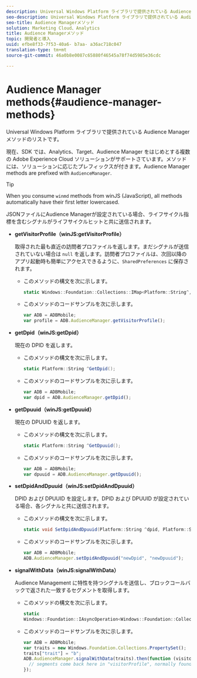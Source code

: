 ```yaml
---
description: Universal Windows Platform ライブラリで提供されている Audience Manager メソッドのリストです。
seo-description: Universal Windows Platform ライブラリで提供されている Audience Manager メソッドのリストです。
seo-title: Audience Managerメソッド
solution: Marketing Cloud、Analytics
title: Audience Managerメソッド
topic: 開発者と導入
uuid: efbe8f33-7f53-40a6- b7aa- a36ac718c047
translation-type: tm+mt
source-git-commit: 46a0b8e0087c65880f46545a78f74d5985e36cdc

---
```



# Audience Manager methods{#audience-manager-methods}

Universal Windows Platform ライブラリで提供されている Audience Manager メソッドのリストです。

現在、SDK では、Analytics、Target、Audience Manager をはじめとする複数の Adobe Experience Cloud ソリューションがサポートさています。メソッドには、ソリューションに応じたプレフィックスが付きます。Audience Manager methods are prefixed with `AudienceManager`.

>[!TIP]
>
>When you consume `winmd` methods from winJS (JavaScript), all methods automatically have their first letter lowercased.

JSONファイルにAudience Managerが設定されている場合、ライフサイクル指標を含むシグナルがライフサイクルヒットと共に送信されます。

* **getVisitorProfile（winJS:getVisitorProfile）**

   取得された最も直近の訪問者プロファイルを返します。まだシグナルが送信されていない場合は `null` を返します。訪問者プロファイルは、次回以降のアプリ起動時も簡単にアクセスできるように、`SharedPreferences` に保存されます。

   * このメソッドの構文を次に示します。

      ```csharp
      static Windows::Foundation::Collections::IMap<Platform::String^,Platform::Object^> ^GetVisitorProfile();
      ```

   * このメソッドのコードサンプルを次に示します。

      ```js
      var ADB = ADBMobile; 
      var profile = ADB.AudienceManager.getVisitorProfile();
      ```

* **getDpid（winJS:getDpid）**

   現在の DPID を返します。

   * このメソッドの構文を次に示します。

      ```csharp
      static Platform::String ^GetDpid();
      ```

   * このメソッドのコードサンプルを次に示します。

      ```js
      var ADB = ADBMobile;
      var dpid = ADB.AudienceManager.getDpid(); 
      ```

* **getDpuuid（winJS:getDpuuid）**

   現在の DPUUID を返します。

   * このメソッドの構文を次に示します。

      ```csharp
      static Platform::String ^GetDpuuid();
      ```

   * このメソッドのコードサンプルを次に示します。

      ```js
      var ADB = ADBMobile; 
      var dpuuid = ADB.AudienceManager.getDpuuid();
      ```

* **setDpidAndDpuuid（winJS:setDpidAndDpuuid）**

   DPID および DPUUID を設定します。DPID および DPUUID が設定されている場合、各シグナルと共に送信されます。

   * このメソッドの構文を次に示します。

      ```csharp
      static void SetDpidAndDpuuid(Platform::String ^dpid, Platform::String ^dpuuid);
      ```

   * このメソッドのコードサンプルを次に示します。

      ```js
      var ADB = ADBMobile; 
      ADB.AudienceManager.setDpidAndDpuuid("newDpid", "newDpuuid");
      ```

* **signalWithData（winJS:signalWithData）**

   Audience Management に特性を持つシグナルを送信し、ブロックコールバックで返された一致するセグメントを取得します。

   * このメソッドの構文を次に示します。

      ```csharp
      static 
      Windows::Foundation::IAsyncOperation<Windows::Foundation::Collections::IMap<Platform::String^, Platform::Object^> ^> ^SignalWithData(Windows::Foundation::Collections::IMap<Platform::String^,Platform::Object> ^data);
      ```

   * このメソッドのコードサンプルを次に示します。

      ```js
      var ADB = ADBMobile;
      var traits = new Windows.Foundation.Collections.PropertySet(); 
      traits["trait"] = "b";
      ADB.AudienceManager.signalWithData(traits).then(function (visitorProfile) { 
        // segments come back here in "visitorProfile", normally found in the "segs" object of your json 
      }); 
      
